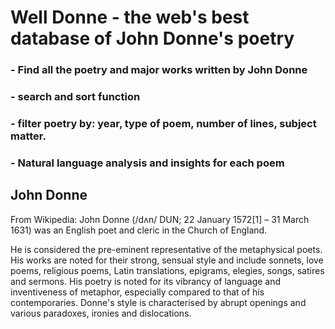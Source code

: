 # Well Donne - the web's best database of John Donne's poetry

### -  Find all the poetry and major works written by John Donne
### - search and sort function
### - filter poetry by: year, type of poem, number of lines, subject matter.
### - Natural language analysis and insights for each poem

## John Donne

From Wikipedia: John Donne (/dʌn/ DUN; 22 January 1572[1] – 31 March 1631) was an English poet and cleric in the Church of England.

He is considered the pre-eminent representative of the metaphysical poets. His works are noted for their strong, sensual style and include sonnets, love poems, religious poems, Latin translations, epigrams, elegies, songs, satires and sermons. His poetry is noted for its vibrancy of language and inventiveness of metaphor, especially compared to that of his contemporaries. Donne's style is characterised by abrupt openings and various paradoxes, ironies and dislocations. 